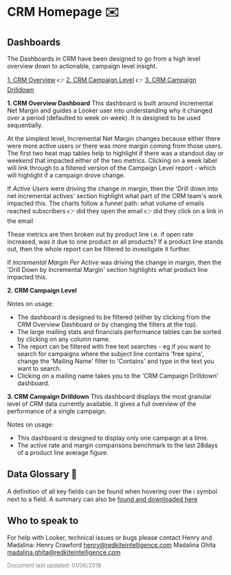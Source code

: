 # CRM Homepage ✉️

## Dashboards

The Dashboards in CRM have been designed to go from a high level overview down to actionable, campaign level insight.

[1. CRM Overview](https://redkite.eu.looker.com/dashboards/10) 👉 [2. CRM Campaign Level](https://redkite.eu.looker.com/dashboards/11) 👉 [3. CRM Campaign Drilldown](https://redkite.eu.looker.com/dashboards/12)

**1. CRM Overview Dashboard**
This dashboard is built around Incremental Net Margin and guides a Looker user into understanding why it changed over a period (defaulted to week on week).
It is designed to be used sequentially.

At the simplest level, Incremental Net Margin changes because either there were more active users or there was more margin coming from those users.
The first two heat map tables help to highlight if there was a standout day or weekend that impacted either of the two metrics.
Clicking on a week label will link through to a filtered version of the Campaign Level report - which will highlight if a campaign drove change.

If *Active Users* were driving the change in margin, then the 'Drill down into net incremental actives' section highlight what part of the CRM team's work impacted this.
The charts follow a funnel path:
what volume of emails reached subscribers 👉 did they open the email 👉 did they click on a link in the email

These metrics are then broken out by product line i.e. if open rate increased, was it due to one product or all products?
If a product line stands out, then the whole report can be filtered to investigate it further.

If *Incremental Margin Per Active* was driving the change in margin, then the 'Drill Down by Incremental Margin' section highlights what product line impacted this.

**2. CRM Campaign Level**

Notes on usage:
- The dashboard is designed to be filtered (either by clicking from the CRM Overview Dashboard or by changing the filters at the top).
- The large mailing stats and financials performance tables can be sorted by clicking on any column name.
- The report can be filtered with free text searches - eg if you want to search for campaigns where the subject line contains 'free spins', change the 'Mailing Name' filter to 'Contains' and type in the text you want to search.
- Clicking on a mailing name takes you to the 'CRM Campaign Drilldown' dashboard.

**3. CRM Campaign Drilldown**
This dashboard displays the most granular level of CRM data currently available.
It gives a full overview of the performance of a single campaign.

Notes on usage:
- This dashboard is designed to display only one campaign at a time.
- The active rate and margin comparisons benchmark to the last 28days of a product line average figure.

## Data Glossary 📖
A definition of all key fields can be found when hovering over the ℹ️ symbol next to a field.
A summary can also be [found and downloaded here](https://redkitedemo.eu.looker.com/)

## Who to speak to

For help with Looker, technical issues or bugs please contact Henry and Madalina:
Henry Crawford <henry@redkiteintelligence.com>
Madalina Ghita <madalina.ghita@redkiteintelligence.com>

<font color="grey" size="2">Document last updated: 01/06/2018</font>
